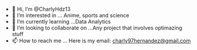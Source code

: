 - 👋 Hi, I’m @CharlyHdz13
- 👀 I’m interested in ... Anime, sports and science
- 🌱 I’m currently learning ...Data Analytics
- 💞️ I’m looking to collaborate on ...Any project that involves optimazing stuff
- 📫 How to reach me ... Here is my email: charly97hernandez@gmail.com

<!---
CharlyHdz13/CharlyHdz13 is a ✨ special ✨ repository because its `README.md` (this file) appears on your GitHub profile.
You can click the Preview link to take a look at your changes.
--->
